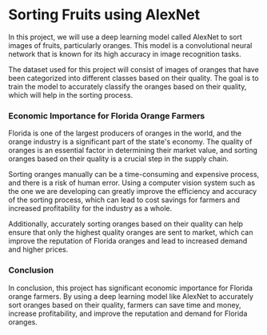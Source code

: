 # Sorting Fruits using AlexNet
In this project, we will use a deep learning model called AlexNet to sort images of fruits, particularly oranges. This model is a convolutional neural network that is known for its high accuracy in image recognition tasks.

The dataset used for this project will consist of images of oranges that have been categorized into different classes based on their quality. The goal is to train the model to accurately classify the oranges based on their quality, which will help in the sorting process.

### Economic Importance for Florida Orange Farmers
Florida is one of the largest producers of oranges in the world, and the orange industry is a significant part of the state's economy. The quality of oranges is an essential factor in determining their market value, and sorting oranges based on their quality is a crucial step in the supply chain.

Sorting oranges manually can be a time-consuming and expensive process, and there is a risk of human error. Using a computer vision system such as the one we are developing can greatly improve the efficiency and accuracy of the sorting process, which can lead to cost savings for farmers and increased profitability for the industry as a whole.

Additionally, accurately sorting oranges based on their quality can help ensure that only the highest quality oranges are sent to market, which can improve the reputation of Florida oranges and lead to increased demand and higher prices.

### Conclusion
In conclusion, this project has significant economic importance for Florida orange farmers. By using a deep learning model like AlexNet to accurately sort oranges based on their quality, farmers can save time and money, increase profitability, and improve the reputation and demand for Florida oranges.

